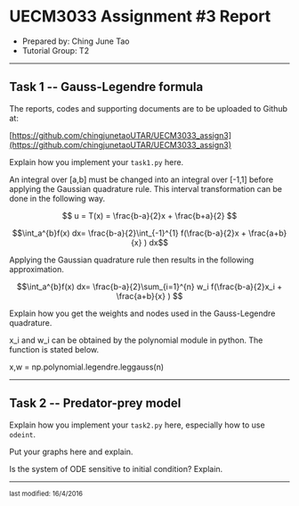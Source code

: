 UECM3033 Assignment #3 Report
========================================================

- Prepared by: Ching June Tao
- Tutorial Group: T2

--------------------------------------------------------

## Task 1 --  Gauss-Legendre formula

The reports, codes and supporting documents are to be uploaded to Github at: 

[https://github.com/chingjunetaoUTAR/UECM3033_assign3](https://github.com/chingjunetaoUTAR/UECM3033_assign3)


Explain how you implement your `task1.py` here.

An integral over [a,b] must be changed into an integral over [-1,1] before applying the Gaussian quadrature rule. This interval transformation can be done in the following way.

$$ u = T(x) = \frac{b-a}{2}x + \frac{b+a}{2} $$

$$\int_a^{b}f(x) dx= \frac{b-a}{2}\int_{-1}^{1} f(\frac{b-a}{2}x + \frac{a+b}{x} )  dx$$ 

Applying the Gaussian quadrature rule then results in the following approximation.

$$\int_a^{b}f(x) dx= \frac{b-a}{2}\sum_{i=1}^{n} w_i f(\frac{b-a}{2}x_i + \frac{a+b}{x} ) $$


Explain how you get the weights and nodes used in the Gauss-Legendre quadrature.

x_i and w_i can be obtained by the polynomial module in python. The function is stated below.

x,w = np.polynomial.legendre.leggauss(n)

---------------------------------------------------------

## Task 2 -- Predator-prey model

Explain how you implement your `task2.py` here, especially how to use `odeint`.


Put your graphs here and explain.

Is the system of ODE sensitive to initial condition? Explain.

-----------------------------------

<sup>last modified: 16/4/2016 </sup>
